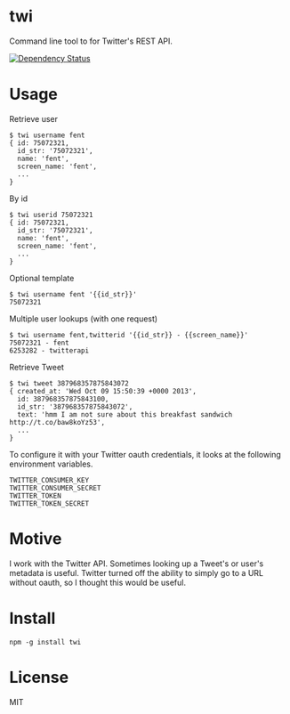 # twi

Command line tool to for Twitter's REST API.

[![Dependency Status](https://gemnasium.com/fent/twi.svg)](https://gemnasium.com/fent/twi)

# Usage

Retrieve user

    $ twi username fent
    { id: 75072321,
      id_str: '75072321',
      name: 'fent',
      screen_name: 'fent',
      ...
    }

By id

    $ twi userid 75072321
    { id: 75072321,
      id_str: '75072321',
      name: 'fent',
      screen_name: 'fent',
      ...
    }

Optional template

    $ twi username fent '{{id_str}}'
    75072321

Multiple user lookups (with one request)

    $ twi username fent,twitterid '{{id_str}} - {{screen_name}}'
    75072321 - fent
    6253282 - twitterapi

Retrieve Tweet

    $ twi tweet 387968357875843072
    { created_at: 'Wed Oct 09 15:50:39 +0000 2013',
      id: 387968357875843100,
      id_str: '387968357875843072',
      text: 'hmm I am not sure about this breakfast sandwich http://t.co/baw8koYz53',
      ...
    }


To configure it with your Twitter oauth credentials, it looks at the following environment variables.

    TWITTER_CONSUMER_KEY
    TWITTER_CONSUMER_SECRET
    TWITTER_TOKEN
    TWITTER_TOKEN_SECRET

# Motive

I work with the Twitter API. Sometimes looking up a Tweet's or user's metadata is useful. Twitter turned off the ability to simply go to a URL without oauth, so I thought this would be useful. 


# Install

    npm -g install twi


# License
MIT
